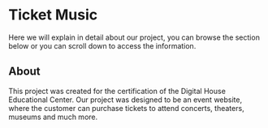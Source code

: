 # Ticket Music
Here we will explain in detail about our project, you can browse the section below or you can scroll down to access the information.

## About
This project was created for the certification of the Digital House Educational Center. Our project was designed to be an event website, where the customer can purchase tickets to attend concerts, theaters, museums and much more.